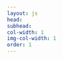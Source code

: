 ```yaml
---
layout: js
head:
subhead:
col-width: 1
img-col-width: 1
order: 1
---
```

<script src="https://code.createjs.com/createjs-2015.11.26.min.js"></script>
<script src="js/wantsneeds_Canvas.js"></script>
<script>

/* CHANGE THIS NUMBER TO RESIZE THIS THING */
var wantsNeedsCanvasSize = 350; // px

var canvas, stage, exportRoot;
function init() {
	canvas = document.getElementById("wantsneeds_canvas");
	handleComplete();
}
function handleComplete() {
	//This function is always called, irrespective of the content. You can use the variable "stage" after it is created in token create_stage.
	exportRoot = new lib.wantsneeds_Canvas();
	stage = new createjs.Stage(canvas);
	stage.addChild(exportRoot);	
	//Registers the "tick" event listener.
	createjs.Ticker.setFPS(lib.properties.fps);
	createjs.Ticker.addEventListener("tick", stage);	    
	//Code to support hidpi screens and responsive scaling.
	(function(isResp, respDim, isScale, scaleType) {		
		var lastW, lastH, lastS=1;		
		window.addEventListener('resize', resizeCanvas);		
		resizeCanvas();		
		function resizeCanvas() {			
			var w = lib.properties.width, h = lib.properties.height;			
			var iw = window.innerWidth, ih=window.innerHeight;			
			var pRatio = window.devicePixelRatio || 1, xRatio=iw/w, yRatio=ih/h, sRatio=1;			
			if(isResp) {                
				if((respDim=='width'&&lastW==iw) || (respDim=='height'&&lastH==ih)) {                    
					sRatio = lastS;                
				}				
				else if(!isScale) {					
					if(iw<w || ih<h)						
						sRatio = Math.min(xRatio, yRatio);				
				}				
				else if(scaleType==1) {					
					sRatio = Math.min(xRatio, yRatio);				
				}				
				else if(scaleType==2) {					
					sRatio = Math.max(xRatio, yRatio);				
				}			
			}			
			canvas.width = w*pRatio*sRatio;			
			canvas.height = h*pRatio*sRatio;
			// canvas.style.width = w*sRatio+'px';			
			// canvas.style.height = h*sRatio+'px';
			canvas.style.width = wantsNeedsCanvasSize+'px';			
			canvas.style.height = wantsNeedsCanvasSize+'px';
			stage.scaleX = pRatio*sRatio;			
			stage.scaleY = pRatio*sRatio;			
			lastW = iw; lastH = ih; lastS = sRatio;		
		}
	})(false,'both',false,1);	
}
</script>
<body onload="init();" style="margin:0px;">
	<canvas id="wantsneeds_canvas" style="background-color:rgba(255, 255, 255, 1.00)" onclick="let path='/wantsneeds';if(!location.href.includes(path)){location.href=path;}"></canvas>
</body>
